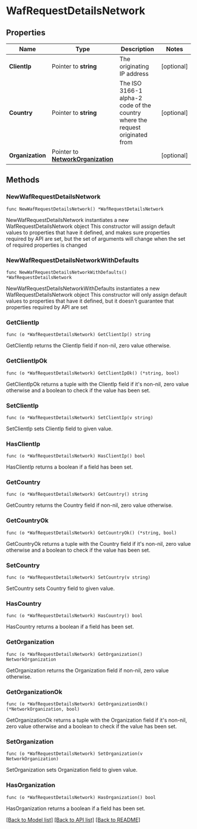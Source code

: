 # WafRequestDetailsNetwork

## Properties

Name | Type | Description | Notes
------------ | ------------- | ------------- | -------------
**ClientIp** | Pointer to **string** | The originating IP address | [optional] 
**Country** | Pointer to **string** | The ISO 3166-1 alpha-2 code of the country where the request originated from | [optional] 
**Organization** | Pointer to [**NetworkOrganization**](NetworkOrganization.md) |  | [optional] 

## Methods

### NewWafRequestDetailsNetwork

`func NewWafRequestDetailsNetwork() *WafRequestDetailsNetwork`

NewWafRequestDetailsNetwork instantiates a new WafRequestDetailsNetwork object
This constructor will assign default values to properties that have it defined,
and makes sure properties required by API are set, but the set of arguments
will change when the set of required properties is changed

### NewWafRequestDetailsNetworkWithDefaults

`func NewWafRequestDetailsNetworkWithDefaults() *WafRequestDetailsNetwork`

NewWafRequestDetailsNetworkWithDefaults instantiates a new WafRequestDetailsNetwork object
This constructor will only assign default values to properties that have it defined,
but it doesn't guarantee that properties required by API are set

### GetClientIp

`func (o *WafRequestDetailsNetwork) GetClientIp() string`

GetClientIp returns the ClientIp field if non-nil, zero value otherwise.

### GetClientIpOk

`func (o *WafRequestDetailsNetwork) GetClientIpOk() (*string, bool)`

GetClientIpOk returns a tuple with the ClientIp field if it's non-nil, zero value otherwise
and a boolean to check if the value has been set.

### SetClientIp

`func (o *WafRequestDetailsNetwork) SetClientIp(v string)`

SetClientIp sets ClientIp field to given value.

### HasClientIp

`func (o *WafRequestDetailsNetwork) HasClientIp() bool`

HasClientIp returns a boolean if a field has been set.

### GetCountry

`func (o *WafRequestDetailsNetwork) GetCountry() string`

GetCountry returns the Country field if non-nil, zero value otherwise.

### GetCountryOk

`func (o *WafRequestDetailsNetwork) GetCountryOk() (*string, bool)`

GetCountryOk returns a tuple with the Country field if it's non-nil, zero value otherwise
and a boolean to check if the value has been set.

### SetCountry

`func (o *WafRequestDetailsNetwork) SetCountry(v string)`

SetCountry sets Country field to given value.

### HasCountry

`func (o *WafRequestDetailsNetwork) HasCountry() bool`

HasCountry returns a boolean if a field has been set.

### GetOrganization

`func (o *WafRequestDetailsNetwork) GetOrganization() NetworkOrganization`

GetOrganization returns the Organization field if non-nil, zero value otherwise.

### GetOrganizationOk

`func (o *WafRequestDetailsNetwork) GetOrganizationOk() (*NetworkOrganization, bool)`

GetOrganizationOk returns a tuple with the Organization field if it's non-nil, zero value otherwise
and a boolean to check if the value has been set.

### SetOrganization

`func (o *WafRequestDetailsNetwork) SetOrganization(v NetworkOrganization)`

SetOrganization sets Organization field to given value.

### HasOrganization

`func (o *WafRequestDetailsNetwork) HasOrganization() bool`

HasOrganization returns a boolean if a field has been set.


[[Back to Model list]](../README.md#documentation-for-models) [[Back to API list]](../README.md#documentation-for-api-endpoints) [[Back to README]](../README.md)


